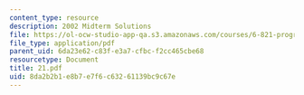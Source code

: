 ```yaml
---
content_type: resource
description: 2002 Midterm Solutions
file: https://ol-ocw-studio-app-qa.s3.amazonaws.com/courses/6-821-programming-languages-fall-2002/8da2b2b1e8b7e7f6c63261139bc9c67e_21.pdf
file_type: application/pdf
parent_uid: 6da23e62-c83f-e3a7-cfbc-f2cc465cbe68
resourcetype: Document
title: 21.pdf
uid: 8da2b2b1-e8b7-e7f6-c632-61139bc9c67e
---
```

